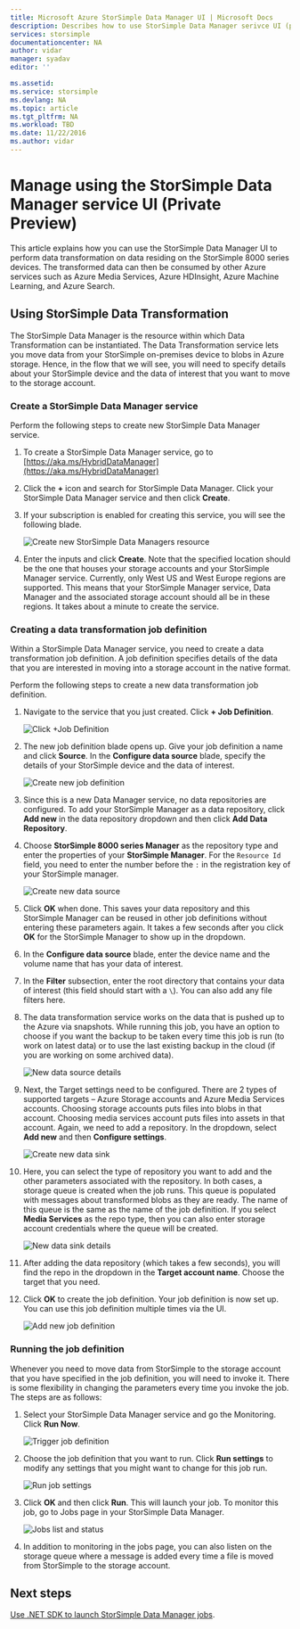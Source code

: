 ```yaml
---
title: Microsoft Azure StorSimple Data Manager UI | Microsoft Docs
description: Describes how to use StorSimple Data Manager serivce UI (private preview)
services: storsimple
documentationcenter: NA
author: vidar
manager: syadav
editor: ''

ms.assetid: 
ms.service: storsimple
ms.devlang: NA
ms.topic: article
ms.tgt_pltfrm: NA
ms.workload: TBD
ms.date: 11/22/2016
ms.author: vidar
---
```


# Manage using the StorSimple Data Manager service UI (Private Preview)

This article explains how you can use the StorSimple Data Manager UI to perform data transformation on data residing on the StorSimple 8000 series devices. The transformed data can then be consumed by other Azure services such as Azure Media Services, Azure HDInsight, Azure Machine Learning, and Azure Search. 


## Using StorSimple Data Transformation

The StorSimple Data Manager is the resource within which Data Transformation can be instantiated. The Data Transformation service lets you move data from your StorSimple on-premises device to blobs in Azure storage. Hence, in the flow that we will see, you will need to specify details about your StorSimple device and the data of interest that you want to move to the storage account.

### Create a StorSimple Data Manager service

Perform the following steps to create new StorSimple Data Manager service.

1. To create a StorSimple Data Manager service, go to [https://aka.ms/HybridDataManager](https://aka.ms/HybridDataManager)

2. Click the **+** icon and search for StorSimple Data Manager. Click your StorSimple Data Manager service and then click **Create**.

3. If your subscription is enabled for creating this service, you will see the following blade.

    ![Create new StorSimple Data Managers resource](./media/storsimple-data-manager-ui/create-new-data-manager-service.png)

4. Enter the inputs and click **Create**. Note that the specified location should be the one that houses your storage accounts and your StorSimple Manager service. Currently, only West US and West Europe regions are supported. This means that your StorSimple Manager service, Data Manager and the associated storage account should all be in these regions. It takes about a minute to create the service.

### Creating a data transformation job definition

Within a StorSimple Data Manager service, you need to create a data transformation job definition. A job definition specifies details of the data that you are interested in moving into a storage account in the native format. 

Perform the following steps to create a new data transformation job definition.

1.	Navigate to the service that you just created. Click **+ Job Definition**.

    ![Click +Job Definition](./media/storsimple-data-manager-ui/click-add-job-definition.png)

2. The new job definition blade opens up. Give your job definition a name and click **Source**. In the **Configure data source** blade, specify the details of your StorSimple device and the data of interest.

    ![Create new job definition](./media/storsimple-data-manager-ui//create-new-job-deifnition.png)

3. Since this is a new Data Manager service, no data repositories are configured. To add your StorSimple Manager as a data repository, click **Add new** in the data repository dropdown and then click **Add Data Repository**.

4. Choose **StorSimple 8000 series Manager** as the repository type and enter the properties of your **StorSimple Manager**. For the `Resource Id` field, you need to enter the number before the `:` in the registration key of your StorSimple manager.

    ![Create new data source](./media/storsimple-data-manager-ui/create-new-data-source.png)

5.	Click **OK** when done. This saves your data repository and this StorSimple Manager can be reused in other job definitions without entering these parameters again. It takes a few seconds after you click **OK** for the StorSimple Manager to show up in the dropdown.

6.	In the **Configure data source** blade, enter the device name and the volume name that has your data of interest.

7.	In the **Filter** subsection, enter the root directory that contains your data of interest (this field should start with a `\`). You can also add any file filters here.

8.	The data transformation service works on the data that is pushed up to the Azure via snapshots. While running this job, you have an option to choose if you want the backup to be taken every time this job is run (to work on latest data) or to use the last existing backup in the cloud (if you are working on some archived data).

    ![New data source details](./media/storsimple-data-manager-ui/new-data-source-details.png)

9. Next, the Target settings need to be configured. There are 2 types of supported targets – Azure Storage accounts and Azure Media Services accounts. Choosing storage accounts puts files into blobs in that account. Choosing media services account puts files into assets in that account. Again, we need to add a repository. In the dropdown, select **Add new** and then **Configure settings**.

    ![Create new data sink](./media/storsimple-data-manager-ui/create-new-data-sink.png)

10. Here, you can select the type of repository you want to add and the other parameters associated with the repository. In both cases, a storage queue is created when the job runs. This queue is populated with messages about transformed blobs as they are ready. The name of this queue is the same as the name of the job definition. If you select **Media Services** as the repo type, then you can also enter storage account credentials where the queue will be created.

    ![New data sink details](./media/storsimple-data-manager-ui/new-data-sink-details.png)

11.	After adding the data repository (which takes a few seconds), you will find the repo in the dropdown in the **Target account name**.  Choose the target that you need.

12.	Click **OK** to create the job definition. Your job definition is now set up. You can use this job definition multiple times via the UI.

    ![Add new job definition](./media/storsimple-data-manager-ui/add-new-job-definition.png)

### Running the job definition

Whenever you need to move data from StorSimple to the storage account that you have specified in the job definition, you will need to invoke it. There is some flexibility in changing the parameters every time you invoke the job. The steps are as follows:

1. Select your StorSimple Data Manager service and go the Monitoring. Click **Run Now**.

    ![Trigger job definition](./media/storsimple-data-manager-ui/run-now.png)

2. Choose the job definition that you want to run. Click **Run settings** to modify any settings that you might want to change for this job run.

    ![Run job settings](./media/storsimple-data-manager-ui/run-settings.png)

3. Click **OK** and then click **Run**. This will launch your job. To monitor this job, go to Jobs page in your StorSimple Data Manager.

    ![Jobs list and status](./media/storsimple-data-manager-ui/jobs-list-and-status.png)

4. In addition to monitoring in the jobs page, you can also listen on the storage queue where a message is added every time a file is moved from StorSimple to the storage account.


## Next steps

[Use .NET SDK to launch StorSimple Data Manager jobs](storsimple-data-manager-dotnet-jobs.md).